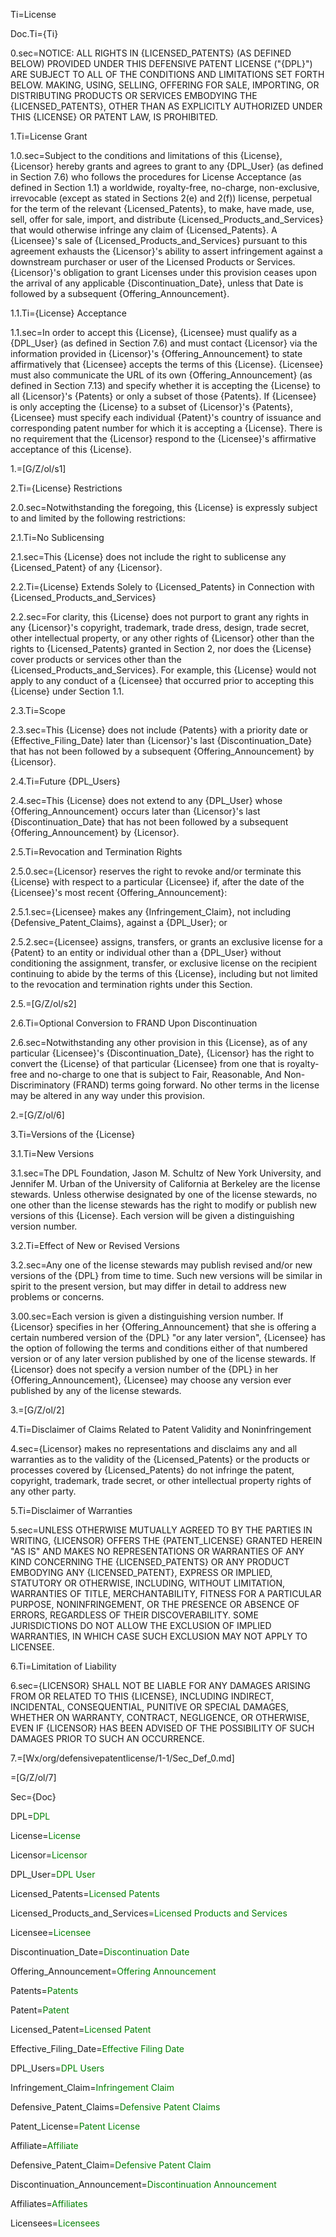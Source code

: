 Ti=License

Doc.Ti={Ti}

0.sec=<span style="text-transform: uppercase">Notice: All rights in {Licensed_Patents} (as defined below) provided under this Defensive Patent License ("{DPL}") are subject to all of the conditions and limitations set forth below. Making, using, selling, offering for sale, importing, or distributing products or services embodying the {Licensed_Patents}, other than as explicitly authorized under this {License} or patent law, is prohibited.</span>

1.Ti=License Grant

1.0.sec=Subject to the conditions and limitations of this {License}, {Licensor} hereby grants and agrees to grant to any {DPL_User} (as defined in Section 7.6) who follows the procedures for License Acceptance (as defined in Section 1.1) a worldwide, royalty-free, no-charge, non-exclusive, irrevocable (except as stated in Sections 2(e) and 2(f)) license, perpetual for the term of the relevant {Licensed_Patents}, to make, have made, use, sell, offer for sale, import, and distribute {Licensed_Products_and_Services} that would otherwise infringe any claim of {Licensed_Patents}. A {Licensee}'s sale of {Licensed_Products_and_Services} pursuant to this agreement exhausts the {Licensor}'s ability to assert infringement against a downstream purchaser or user of the Licensed Products or Services. {Licensor}'s obligation to grant Licenses under this provision ceases upon the arrival of any applicable {Discontinuation_Date}, unless that Date is followed by a subsequent {Offering_Announcement}.

1.1.Ti={License} Acceptance

1.1.sec=In order to accept this {License}, {Licensee} must qualify as a {DPL_User} (as defined in Section 7.6) and must contact {Licensor} via the information provided in {Licensor}'s {Offering_Announcement} to state affirmatively that {Licensee} accepts the terms of this {License}. {Licensee} must also communicate the URL of its own {Offering_Announcement} (as defined in Section 7.13) and specify whether it is accepting the {License} to all {Licensor}'s {Patents} or only a subset of those {Patents}. If {Licensee} is only accepting the {License} to a subset of {Licensor}'s {Patents}, {Licensee} must specify each individual {Patent}'s country of issuance and corresponding patent number for which it is accepting a {License}. There is no requirement that the {Licensor} respond to the {Licensee}'s affirmative acceptance of this {License}.

1.=[G/Z/ol/s1]

2.Ti={License} Restrictions

2.0.sec=Notwithstanding the foregoing, this {License} is expressly subject to and limited by the following restrictions:

2.1.Ti=No Sublicensing

2.1.sec=This {License} does not include the right to sublicense any {Licensed_Patent} of any {Licensor}.

2.2.Ti={License} Extends Solely to {Licensed_Patents} in Connection with {Licensed_Products_and_Services}

2.2.sec=For clarity, this {License} does not purport to grant any rights in any {Licensor}'s copyright, trademark, trade dress, design, trade secret, other intellectual property, or any other rights of {Licensor} other than the rights to {Licensed_Patents} granted in Section 2, nor does the {License} cover products or services other than the {Licensed_Products_and_Services}.  For example, this {License} would not apply to any conduct of a {Licensee} that occurred prior to accepting this {License} under Section 1.1.

2.3.Ti=Scope

2.3.sec=This {License} does not include {Patents} with a priority date or {Effective_Filing_Date} later than {Licensor}'s last {Discontinuation_Date} that has not been followed by a subsequent {Offering_Announcement} by {Licensor}.

2.4.Ti=Future {DPL_Users}

2.4.sec=This {License} does not extend to any {DPL_User} whose {Offering_Announcement} occurs later than {Licensor}'s last {Discontinuation_Date} that has not been followed by a subsequent {Offering_Announcement} by {Licensor}.

2.5.Ti=Revocation and Termination Rights

2.5.0.sec={Licensor} reserves the right to revoke and/or terminate this {License} with respect to a particular {Licensee} if, after the date of the {Licensee}'s most recent {Offering_Announcement}:

2.5.1.sec={Licensee} makes any {Infringement_Claim}, not including {Defensive_Patent_Claims}, against a {DPL_User}; or

2.5.2.sec={Licensee} assigns, transfers, or grants an exclusive license for a {Patent} to an entity or individual other than a {DPL_User} without conditioning the assignment, transfer, or exclusive license on the recipient continuing to abide by the terms of this {License}, including but not limited to the revocation and termination rights under this Section.

2.5.=[G/Z/ol/s2]

2.6.Ti=Optional Conversion to FRAND Upon Discontinuation

2.6.sec=Notwithstanding any other provision in this {License}, as of any particular {Licensee}'s {Discontinuation_Date}, {Licensor} has the right to convert the {License} of that particular {Licensee} from one that is royalty-free and no-charge to one that is subject to Fair, Reasonable, And Non-Discriminatory (FRAND) terms going forward. No other terms in the license may be altered in any way under this provision.

2.=[G/Z/ol/6]

3.Ti=Versions of the {License}

3.1.Ti=New Versions

3.1.sec=The DPL Foundation, Jason M. Schultz of New York University, and Jennifer M. Urban of the University of California at Berkeley are the license stewards. Unless otherwise designated by one of the license stewards, no one other than the license stewards has the right to modify or publish new versions of this {License}. Each version will be given a distinguishing version number.

3.2.Ti=Effect of New or Revised Versions

3.2.sec=Any one of the license stewards may publish revised and/or new versions of the {DPL} from time to time. Such new versions will be similar in spirit to the present version, but may differ in detail to address new problems or concerns.

3.00.sec=Each version is given a distinguishing version number. If {Licensor} specifies in her {Offering_Announcement} that she is offering a certain numbered version of the {DPL} "or any later version", {Licensee} has the option of following the terms and conditions either of that numbered version or of any later version published by one of the license stewards. If {Licensor} does not specify a version number of the {DPL} in her {Offering_Announcement}, {Licensee} may choose any version ever published by any of the license stewards.

3.=[G/Z/ol/2]

4.Ti=Disclaimer of Claims Related to Patent Validity and Noninfringement

4.sec={Licensor} makes no representations and disclaims any and all warranties as to the validity of the {Licensed_Patents} or the products or processes covered by {Licensed_Patents} do not infringe the patent, copyright, trademark, trade secret, or other intellectual property rights of any other party.

5.Ti=Disclaimer of Warranties

5.sec=<span style="text-transform: uppercase">Unless otherwise mutually agreed to by the parties in writing, {Licensor} offers the {Patent_License} granted herein "as is" and makes no representations or warranties of any kind concerning the {Licensed_Patents} or any product embodying any {Licensed_Patent}, express or implied, statutory or otherwise, including, without limitation, warranties of title, merchantability, fitness for a particular purpose, noninfringement, or the presence or absence of errors, regardless of their discoverability. Some jurisdictions do not allow the exclusion of implied warranties, in which case such exclusion may not apply to licensee.</span>


6.Ti=Limitation of Liability

6.sec=<span style="text-transform: uppercase">{Licensor} shall not be liable for any damages arising from or related to this {License}, including indirect, incidental, consequential, punitive or special damages, whether on warranty, contract, negligence, or otherwise, even if {Licensor} has been advised of the possibility of such damages prior to such an occurrence.</span>

7.=[Wx/org/defensivepatentlicense/1-1/Sec_Def_0.md]

=[G/Z/ol/7]

Sec={Doc}

DPL=<font color="green">DPL</font>

License=<font color="green">License</font>

Licensor=<font color="green">Licensor</font>

DPL_User=<font color="green">DPL User</font>

Licensed_Patents=<font color="green">Licensed Patents</font>

Licensed_Products_and_Services=<font color="green">Licensed Products and Services</font>

Licensee=<font color="green">Licensee</font>

Discontinuation_Date=<font color="green">Discontinuation Date</font>

Offering_Announcement=<font color="green">Offering Announcement</font>

Patents=<font color="green">Patents</font>

Patent=<font color="green">Patent</font>

Licensed_Patent=<font color="green">Licensed Patent</font>

Effective_Filing_Date=<font color="green">Effective Filing Date</font>

DPL_Users=<font color="green">DPL Users</font>

Infringement_Claim=<font color="green">Infringement Claim</font>

Defensive_Patent_Claims=<font color="green">Defensive Patent Claims</font>

Patent_License=<font color="green">Patent License</font>

Affiliate=<font color="green">Affiliate</font>

Defensive_Patent_Claim=<font color="green">Defensive Patent Claim</font>

Discontinuation_Announcement=<font color="green">Discontinuation Announcement</font>

Affiliates=<font color="green">Affiliates</font>

Licensees=<font color="green">Licensees</font>